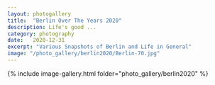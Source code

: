 ```yaml
---
layout: photogallery
title:  "Berlin Over The Years 2020"
description: Life's good ...
category: photography
date:   2020-12-31
excerpt: "Various Snapshots of Berlin and Life in General"
image: "/photo_gallery/berlin2020/Berlin-70.jpg"
---
```

<!-- ## Berlin Over The Years -->
{% include image-gallery.html folder="photo_gallery/berlin2020" %}
